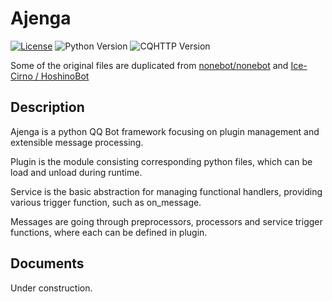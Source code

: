 # Ajenga

[![License](https://img.shields.io/github/license/project-ajenga/ajenga.svg)](LICENSE)
![Python Version](https://img.shields.io/badge/python-3.7+-blue.svg)
![CQHTTP Version](https://img.shields.io/badge/cqhttp-4.8+-black.svg)

Some of the original files are duplicated from [nonebot/nonebot](https://github.com/nonebot/nonebot) and [Ice-Cirno
/
HoshinoBot](https://github.com/Ice-Cirno/HoshinoBot)

## Description

Ajenga is a python QQ Bot framework focusing on plugin management and extensible message processing.

Plugin is the module consisting corresponding python files, which can be load and unload during runtime.

Service is the basic abstraction for managing functional handlers, providing various trigger function, such as on_message.

Messages are going through preprocessors, processors and service trigger functions, where each can be defined in plugin.

## Documents

Under construction.
